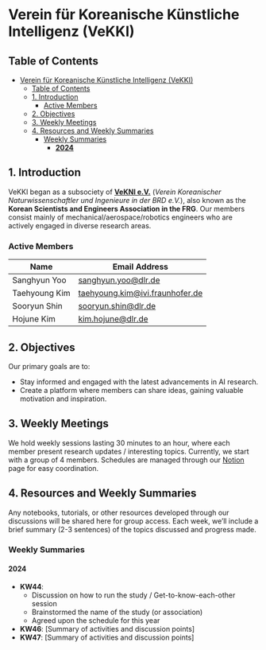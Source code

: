 # Verein für Koreanische Künstliche Intelligenz (VeKKI) 

## Table of Contents
- [Verein für Koreanische Künstliche Intelligenz (VeKKI)](#verein-für-koreanische-künstliche-intelligenz-vekki)
  - [Table of Contents](#table-of-contents)
  - [1. Introduction](#1-introduction)
    - [Active Members](#active-members)
  - [2. Objectives](#2-objectives)
  - [3. Weekly Meetings](#3-weekly-meetings)
  - [4. Resources and Weekly Summaries](#4-resources-and-weekly-summaries)
    - [Weekly Summaries](#weekly-summaries)
      - [**2024**](#2024)

## 1. Introduction
VeKKI began as a subsociety of [**VeKNI e.V.**](https://www.vekni.org/) (*Verein Koreanischer Naturwissenschaftler und Ingenieure in der BRD e.V.*), also known as the **Korean Scientists and Engineers Association in the FRG**. Our members consist mainly of mechanical/aerospace/robotics engineers who are actively engaged in diverse research areas.

### Active Members
| Name          | Email Address                   |
| ------------- | ------------------------------- |
| Sanghyun Yoo  | sanghyun.yoo@dlr.de             |
| Taehyoung Kim | taehyoung.kim@ivi.fraunhofer.de |
| Sooryun Shin  | sooryun.shin@dlr.de             |
| Hojune Kim    | kim.hojune@dlr.de               |

## 2. Objectives
Our primary goals are to:
- Stay informed and engaged with the latest advancements in AI research.
- Create a platform where members can share ideas, gaining valuable motivation and inspiration.

## 3. Weekly Meetings
We hold weekly sessions lasting 30 minutes to an hour, where each member present research updates / interesting topics. Currently, we start with a group of 4 members. Schedules are managed through our [Notion](https://www.notion.so/VEKKI-13160e324e6f80d78173daa7e9a66960?cookie_sync_completed=true) page for easy coordination.

## 4. Resources and Weekly Summaries
Any notebooks, tutorials, or other resources developed through our discussions will be shared here for group access. Each week, we’ll include a brief summary (2-3 sentences) of the topics discussed and progress made. 

### Weekly Summaries

#### **2024**

- **KW44**:
  - Discussion on how to run the study / Get-to-know-each-other session
  - Brainstormed the name of the study (or association)
  - Agreed upon the schedule for this year
- **KW46**: [Summary of activities and discussion points]
- **KW47**: [Summary of activities and discussion points]
